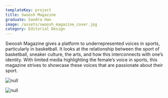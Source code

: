 ```yaml
---
templateKey: project
title: Swoosh Magazine
graduate: Sandra Han
image: /assets/swoosh_magazine_cover.jpg
category: Editorial Design
---
```

Swoosh Magazine gives a platform to underrepresented voices in sports, particularly in basketball. It looks at the relationship between the sport of basketball, sneaker culture, the arts, and how this interconnects with one’s identity. With limited media highlighting the female’s voice in sports, this magazine strives to showcase these voices that are passionate about their sport. 

![null](/assets/swoosh_magazine_spread1.jpg)

![null](/assets/swoosh_magazine_spread2.jpg)
